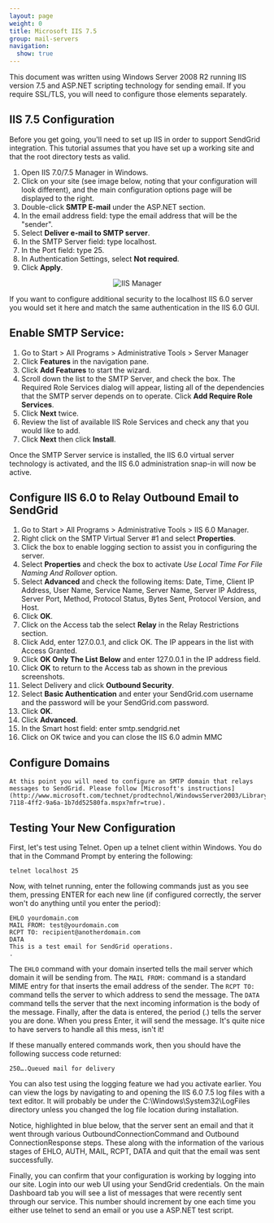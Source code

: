 ```yaml
---
layout: page
weight: 0
title: Microsoft IIS 7.5
group: mail-servers
navigation:
  show: true
---
```


<call-out>

This document was written using Windows Server 2008 R2 running IIS version 7.5 and ASP.NET scripting technology for sending email. If you require SSL/TLS, you will need to configure those elements separately.

</call-out>

## 	IIS 7.5 Configuration

Before you get going, you'll need to set up IIS in order to support SendGrid integration. This tutorial assumes that you have set up a working site and that the root directory tests as valid.

1. Open IIS 7.0/7.5 Manager in Windows.
2. Click on your site (see image below, noting that your configuration will look different), and the main configuration options page will be displayed to the right.
3. Double-click **SMTP E-mail** under the ASP.NET section.
4. In the email address field: type the email address that will be the "sender".
5. Select **Deliver e-mail to SMTP server**.
6. In the SMTP Server field: type localhost.
7. In the Port field: type 25.
8. In Authentication Settings, select **Not required**.
9. Click **Apply**.

<center>

![]({{root_url}}/images/iis_mgr_site.png "IIS Manager")

</center>

<call-out>

If you want to configure additional security to the localhost IIS 6.0 server you would set it here and match the same authentication in the IIS 6.0 GUI.

</call-out>

## 	Enable SMTP Service:

1. Go to Start \> All Programs \> Administrative Tools \> Server Manager
2. Click **Features** in the navigation pane.
3. Click **Add Features** to start the wizard.
4. Scroll down the list to the SMTP Server, and check the box. The Required Role Services dialog will appear, listing all of the dependencies that the SMTP server depends on to operate. Click **Add Require Role Services**.
5. Click **Next** twice.
6. Review the list of available IIS Role Services and check any that you would like to add.
7. Click **Next** then click **Install**.

Once the SMTP Server service is installed, the IIS 6.0 virtual server technology is activated, and the IIS 6.0 administration snap-in will now be active.

## 	Configure IIS 6.0 to Relay Outbound Email to SendGrid

1. Go to Start \> All Programs \> Administrative Tools \> IIS 6.0 Manager.
2. Right click on the SMTP Virtual Server \#1 and select **Properties**.
3. Click the box to enable logging section to assist you in configuring the server.
4. Select **Properties** and check the box to activate *Use Local Time For File Naming And Rollover* option.
5. Select **Advanced** and check the following items: Date, Time, Client IP Address, User Name, Service Name, Server Name, Server IP Address, Server Port, Method, Protocol Status, Bytes Sent, Protocol Version, and Host.
6. Click **OK**.
7. Click on the Access tab the select **Relay** in the Relay Restrictions section.
8. Click Add, enter 127.0.0.1, and click OK. The IP appears in the list with Access Granted.
9. Click **OK Only The List Below** and enter 127.0.0.1 in the IP address field.
10. Click **OK** to return to the Access tab as shown in the previous screenshots.
11. Select Delivery and click **Outbound Security**.
12. Select **Basic Authentication** and enter your SendGrid.com username and the password will be your SendGrid.com password.
13. Click **OK**.
14. Click **Advanced**.
15. In the Smart host field: enter smtp.sendgrid.net
16. Click on OK twice and you can close the IIS 6.0 admin MMC

## 	Configure Domains
 	At this point you will need to configure an SMTP domain that relays messages to SendGrid. Please follow [Microsoft's instructions](http://www.microsoft.com/technet/prodtechnol/WindowsServer2003/Library/IIS/e2156172-7118-4ff2-9a6a-1b7dd52580fa.mspx?mfr=true).
## 	Testing Your New Configuration

First, let's test using Telnet. Open up a telnet client within Windows. You do that in the Command Prompt by entering the following:

```
telnet localhost 25
```

Now, with telnet running, enter the following commands just as you see them, pressing ENTER for each new line (if configured correctly, the server won't do anything until you enter the period):

```
EHLO yourdomain.com
MAIL FROM: test@yourdomain.com
RCPT TO: recipient@anotherdomain.com
DATA
This is a test email for SendGrid operations.
.
```

The `EHLO` command with your domain inserted tells the mail server which domain it will be sending from. The `MAIL FROM:` command is a standard MIME entry for that inserts the email address of the sender. The `RCPT TO:` command tells the server to which address to send the message. The `DATA` command tells the server that the next incoming information is the body of the message. Finally, after the data is entered, the period (.) tells the server you are done. When you press Enter, it will send the message. It's quite nice to have servers to handle all this mess, isn't it!

If these manually entered commands work, then you should have the following success code returned:

``` 250….Queued mail for delivery ```

You can also test using the logging feature we had you activate earlier. You can view the logs by navigating to and opening the IIS 6.0 7.5 log files with a text editor. It will probably be under the C:\\Windows\\System32\\LogFiles directory unless you changed the log file location during installation.

Notice, highlighted in blue below, that the server sent an email and that it went through various OutboundConnectionCommand and Outbound ConnectionResponse steps. These along with the information of the various stages of EHLO, AUTH, MAIL, RCPT, DATA and quit that the email was sent successfully.

Finally, you can confirm that your configuration is working by logging into our site. Login into our web UI using your SendGrid credentials. On the main Dashboard tab you will see a list of messages that were recently sent through our service. This number should increment by one each time you either use telnet to send an email or you use a ASP.NET test script.
